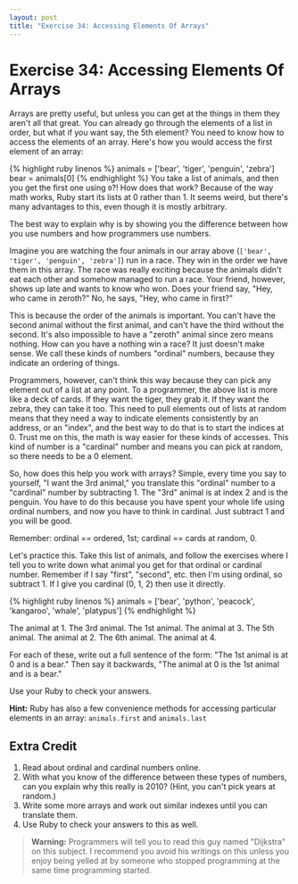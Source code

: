 ```yaml
---
layout: post
title: "Exercise 34: Accessing Elements Of Arrays"
---
```

# Exercise 34: Accessing Elements Of Arrays

Arrays are pretty useful, but unless you can get at the things in them they aren't all that great. You can already go through the elements of a list in order, but what if you want say, the 5th element? You need to know how to access the elements of an array. Here's how you would access the first element of an array:

{% highlight ruby linenos %}
animals = ['bear', 'tiger', 'penguin', 'zebra']
bear = animals[0]
{% endhighlight %}
You take a list of animals, and then you get the first one using `0`?! How does that work? Because of the way math works, Ruby start its lists at 0 rather than 1. It seems weird, but there's many advantages to this, even though it is mostly arbitrary.

The best way to explain why is by showing you the difference between how you use numbers and how programmers use numbers.

Imagine you are watching the four animals in our array above (`['bear', 'tiger', 'penguin', 'zebra']`) run in a race. They win in the order we have them in this array. The race was really exciting because the animals didn't eat each other and somehow managed to run a race. Your friend, however, shows up late and wants to know who won. Does your friend say, "Hey, who came in zeroth?" No, he says, "Hey, who came in first?"

This is because the order of the animals is important. You can't have the second animal without the first animal, and can't have the third without the second. It's also impossible to have a "zeroth" animal since zero means nothing. How can you have a nothing win a race? It just doesn't make sense. We call these kinds of numbers "ordinal" numbers, because they indicate an ordering of things.

Programmers, however, can't think this way because they can pick any element out of a list at any point. To a programmer, the above list is more like a deck of cards. If they want the tiger, they grab it. If they want the zebra, they can take it too. This need to pull elements out of lists at random means that they need a way to indicate elements consistently by an address, or an "index", and the best way to do that is to start the indices at 0. Trust me on this, the math is way easier for these kinds of accesses. This kind of number is a "cardinal" number and means you can pick at random, so there needs to be a 0 element.

So, how does this help you work with arrays? Simple, every time you say to yourself, "I want the 3rd animal," you translate this "ordinal" number to a "cardinal" number by subtracting 1. The "3rd" animal is at index 2 and is the penguin. You have to do this because you have spent your whole life using ordinal numbers, and now you have to think in cardinal. Just subtract 1 and you will be good.

Remember: ordinal == ordered, 1st; cardinal == cards at random, 0.

Let's practice this. Take this list of animals, and follow the exercises where I tell you to write down what animal you get for that ordinal or cardinal number. Remember if I say "first", "second", etc. then I'm using ordinal, so subtract 1. If I give you cardinal (0, 1, 2) then use it directly.

{% highlight ruby linenos %}
animals = ['bear', 'python', 'peacock', 'kangaroo', 'whale', 'platypus']
{% endhighlight %}

The animal at 1.
The 3rd animal.
The 1st animal.
The animal at 3.
The 5th animal.
The animal at 2.
The 6th animal.
The animal at 4.

For each of these, write out a full sentence of the form: "The 1st animal is at 0 and is a bear." Then say it backwards, "The animal at 0 is the 1st animal and is a bear."

Use your Ruby to check your answers.

**Hint:** Ruby has also a few convenience methods for accessing particular elements in an array: `animals.first` and `animals.last` 

## Extra Credit
1. Read about ordinal and cardinal numbers online.
2. With what you know of the difference between these types of numbers, can you explain why this really is 2010? (Hint, you can't pick years at random.)
3. Write some more arrays and work out similar indexes until you can translate them.
4. Use Ruby to check your answers to this as well.

> **Warning:** Programmers will tell you to read this guy named "Dijkstra" on this subject. I recommend you avoid his writings on this unless you enjoy being yelled at by someone who stopped programming at the same time programming started.
